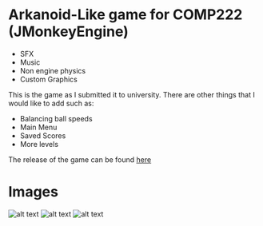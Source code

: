 # Arkanoid-Like game for COMP222 (JMonkeyEngine)

* SFX
* Music
* Non engine physics
* Custom Graphics

This is the game as I submitted it to university. There are other things that I would like to add such as:

* Balancing ball speeds
* Main Menu
* Saved Scores
* More levels

The release of the game can be found [here](https://github.com/OleeL/Arkanoid-like-game-JMonkey-Engine/releases)

# Images

![alt text](https://i.gyazo.com/f895c888409bd7a3ba346d8aed9cb8d0.png "Starting the game")
![alt text](https://i.gyazo.com/a71f85ff7a74c06d2842894d2e263870.png "Arrow Pointing")
![alt text](https://i.gyazo.com/a4f1f01e06d577d90a614f59f20e9193.png "Paused Game")
